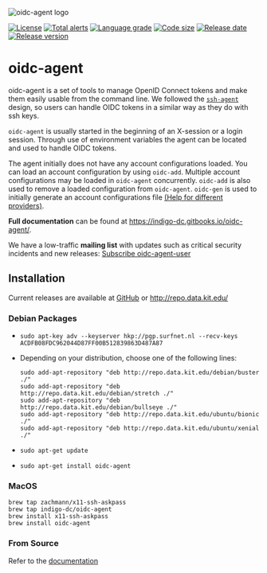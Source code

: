 ![oidc-agent logo](https://raw.githubusercontent.com/indigo-dc/oidc-agent/master/logo_wide.png)
<!-- [![Build Status](https://jenkins.indigo-datacloud.eu/buildStatus/icon?job=Pipeline-as-code/oidc-agent/master)](https://jenkins.indigo-datacloud.eu/job/Pipeline-as-code/job/oidc-agent/job/master/) -->
[![License](https://img.shields.io/github/license/indigo-dc/oidc-agent.svg)](https://github.com/indigo-dc/oidc-agent/blob/master/LICENSE)
[![Total alerts](https://img.shields.io/lgtm/alerts/g/indigo-dc/oidc-agent.svg?logo=lgtm&logoWidth=18)](https://lgtm.com/projects/g/indigo-dc/oidc-agent/alerts/)
[![Language grade](https://img.shields.io/lgtm/grade/cpp/g/indigo-dc/oidc-agent.svg?logo=lgtm&logoWidth=18&label=code%20quality)](https://lgtm.com/projects/g/indigo-dc/oidc-agent/context:cpp)
[![Code size](https://img.shields.io/github/languages/code-size/indigo-dc/oidc-agent.svg)](https://github.com/indigo-dc/oidc-agent/tree/master/src)
[![Release date](https://img.shields.io/github/release-date/indigo-dc/oidc-agent.svg)](https://github.com/indigo-dc/oidc-agent/releases/latest)
[![Release version](https://img.shields.io/github/release/indigo-dc/oidc-agent.svg)](https://github.com/indigo-dc/oidc-agent/releases/latest)
<!-- [![Commits since latest release](https://img.shields.io/github/commits-since/indigo-dc/oidc-agent/latest.svg)](https://github.com/indigo-dc/oidc-agent/compare/latest...master) -->
<!-- [![Commit activity](https://img.shields.io/github/commit-activity/m/indigo-dc/oidc-agent.svg)](https://github.com/indigo-dc/oidc-agent/graphs/commit-activity) -->
<!-- [![Github downloads](https://img.shields.io/github/downloads/indigo-dc/oidc-agent/total.svg?label=github%20downloads&logo=github&style=flat)](https://github.com/indigo-dc/oidc-agent/releases) -->

# oidc-agent
oidc-agent is a set of tools to manage OpenID Connect tokens and make them easily usable
from the command line. We followed the
[`ssh-agent`](https://www.openssh.com/) design, so users can
handle OIDC tokens in a similar way as they do with ssh keys.

`oidc-agent` is usually started in the beginning of an X-session or a login session.
Through use of environment variables the agent can be located and used to handle
OIDC tokens.

The agent initially does not have any account configurations loaded.  You can load an
account configuration by using `oidc-add`.  Multiple account configurations may
be loaded in `oidc-agent` concurrently.  `oidc-add` is also used to remove a loaded
configuration from `oidc-agent`. `oidc-gen` is used to initially generate an account
configurations file [(Help for different
providers)](https://indigo-dc.gitbooks.io/oidc-agent/provider.html).

**Full documentation** can be found at https://indigo-dc.gitbooks.io/oidc-agent/.

We have a low-traffic **mailing list** with updates such as critical security incidents and new releases: [Subscribe oidc-agent-user](https://www.lists.kit.edu/sympa/subscribe/oidc-agent-user)


## Installation
Current releases are available at [GitHub](https://github.com/indigo-dc/oidc-agent/releases) or http://repo.data.kit.edu/

### Debian Packages
- `sudo apt-key adv --keyserver hkp://pgp.surfnet.nl --recv-keys ACDFB08FDC962044D87FF00B512839863D487A87`

- Depending on your distribution, choose one of the following lines:
     ```
     sudo add-apt-repository "deb http://repo.data.kit.edu/debian/buster ./"
     sudo add-apt-repository "deb http://repo.data.kit.edu/debian/stretch ./"
     sudo add-apt-repository "deb http://repo.data.kit.edu/debian/bullseye ./"
     sudo add-apt-repository "deb http://repo.data.kit.edu/ubuntu/bionic ./"
     sudo add-apt-repository "deb http://repo.data.kit.edu/ubuntu/xenial ./"
     ```
- `sudo apt-get update`
- `sudo apt-get install oidc-agent`

### MacOS
```
brew tap zachmann/x11-ssh-askpass
brew tap indigo-dc/oidc-agent
brew install x11-ssh-askpass
brew install oidc-agent
```

### From Source
Refer to the [documentation](https://indigo-dc.gitbooks.io/oidc-agent/install.html#from-source)
